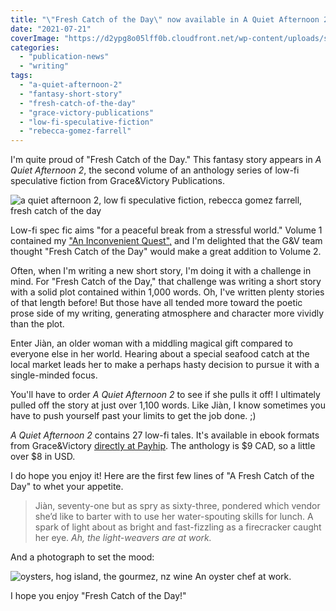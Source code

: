 ```yaml
---
title: "\"Fresh Catch of the Day\" now available in A Quiet Afternoon 2!"
date: "2021-07-21"
coverImage: "https://d2ypg8o05lff0b.cloudfront.net/wp-content/uploads/sites/3/2021/07/21222521/GV_AQA2_cover.jpg"
categories:
  - "publication-news"
  - "writing"
tags:
  - "a-quiet-afternoon-2"
  - "fantasy-short-story"
  - "fresh-catch-of-the-day"
  - "grace-victory-publications"
  - "low-fi-speculative-fiction"
  - "rebecca-gomez-farrell"
---
```


I'm quite proud of "Fresh Catch of the Day." This fantasy story appears in _A Quiet Afternoon 2_, the second volume of an anthology series of low-fi speculative fiction from Grace&Victory Publications.

![a quiet afternoon 2, low fi speculative fiction, rebecca gomez farrell, fresh catch of the day](https://d2ypg8o05lff0b.cloudfront.net/wp-content/uploads/sites/3/2021/07/21222521/GV_AQA2_cover.jpg)

Low-fi spec fic aims "for a peaceful break from a stressful world." Volume 1 contained my ["An Inconvenient Quest",](https://rebeccagomezfarrell.com/fiction/an-inconvenient-quest/) and I'm delighted that the G&V team thought "Fresh Catch of the Day" would make a great addition to Volume 2.

Often, when I'm writing a new short story, I'm doing it with a challenge in mind. For "Fresh Catch of the Day," that challenge was writing a short story with a solid plot contained within 1,000 words. Oh, I've written plenty stories of that length before! But those have all tended more toward the poetic prose side of my writing, generating atmosphere and character more vividly than the plot.

Enter Jiàn, an older woman with a middling magical gift compared to everyone else in her world. Hearing about a special seafood catch at the local market leads her to make a perhaps hasty decision to pursue it with a single-minded focus.

You'll have to order _A Quiet Afternoon 2_ to see if she pulls it off! I ultimately pulled off the story at just over 1,100 words. Like Jiàn, I know sometimes you have to push yourself past your limits to get the job done. ;)

_A Quiet Afternoon 2_ contains 27 low-fi tales. It's available in ebook formats from Grace&Victory [directly at Payhip](https://payhip.com/b/LqAfQ). The anthology is $9 CAD, so a little over $8 in USD.

I do hope you enjoy it! Here are the first few lines of "A Fresh Catch of the Day" to whet your appetite.

> Jiàn, seventy-one but as spry as sixty-three, pondered which vendor she’d like to barter with to use her water-spouting skills for lunch. A spark of light about as bright and fast-fizzling as a firecracker caught her eye. _Ah, the light-weavers are at work._

And a photograph to set the mood:

![oysters, hog island, the gourmez, nz wine](https://d2ypg8o05lff0b.cloudfront.net/wp-content/uploads/sites/3/2021/07/21222655/NZWine-14-768x1024.jpg) An oyster chef at work.

I hope you enjoy "Fresh Catch of the Day!"

